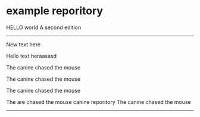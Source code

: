 # example reporitory
HELLO world
A second edition

----------------------------------------
New text here

Hello text heraasasd

The canine chased the mouse

The canine chased the mouse

The canine chased the mouse

The are chased the mouse
canine
reporitory
The canine chased the mouse

----------------------------------------


